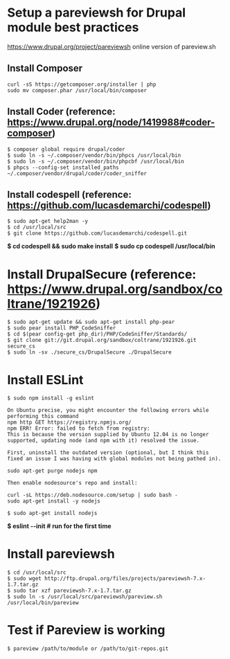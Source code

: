 # Setup a pareviewsh for Drupal module best practices
<https://www.drupal.org/project/pareviewsh>
online version of pareview.sh

## Install Composer
    curl -sS https://getcomposer.org/installer | php
    sudo mv composer.phar /usr/local/bin/composer

## Install Coder (reference: <https://www.drupal.org/node/1419988#coder-composer>)
    $ composer global require drupal/coder
    $ sudo ln -s ~/.composer/vendor/bin/phpcs /usr/local/bin
    $ sudo ln -s ~/.composer/vendor/bin/phpcbf /usr/local/bin
    $ phpcs --config-set installed_paths ~/.composer/vendor/drupal/coder/coder_sniffer
## Install codespell (reference: <https://github.com/lucasdemarchi/codespell>)
    $ sudo apt-get help2man -y
    $ cd /usr/local/src
    $ git clone https://github.com/lucasdemarchi/codespell.git
**$ cd codespell && sudo make install**
**$ sudo cp codespell /usr/local/bin**
# Install DrupalSecure (reference: <https://www.drupal.org/sandbox/coltrane/1921926>)
    $ sudo apt-get update && sudo apt-get install php-pear
    $ sudo pear install PHP_CodeSniffer
    $ cd $(pear config-get php_dir)/PHP/CodeSniffer/Standards/
    $ git clone git://git.drupal.org/sandbox/coltrane/1921926.git secure_cs
    $ sudo ln -sv ./secure_cs/DrupalSecure ./DrupalSecure
# Install ESLint
    $ sudo npm install -g eslint

    On Ubuntu precise, you might encounter the following errors while performing this command
    npm http GET https://registry.npmjs.org/
    npm ERR! Error: failed to fetch from registry:
    This is because the version supplied by Ubuntu 12.04 is no longer supported, updating node (and npm with it) resolved the issue.

    First, uninstall the outdated version (optional, but I think this fixed an issue I was having with global modules not being pathed in).

    sudo apt-get purge nodejs npm

    Then enable nodesource's repo and install:

    curl -sL https://deb.nodesource.com/setup | sudo bash -
    sudo apt-get install -y nodejs

    $ sudo apt-get install nodejs
****$ eslint --init # run for the first time****
# Install pareviewsh
    $ cd /usr/local/src
    $ sudo wget http://ftp.drupal.org/files/projects/pareviewsh-7.x-1.7.tar.gz
    $ sudo tar xzf pareviewsh-7.x-1.7.tar.gz
    $ sudo ln -s /usr/local/src/pareviewsh/pareview.sh /usr/local/bin/pareview

# Test if Pareview is working
    $ pareview /path/to/module or /path/to/git-repos.git
